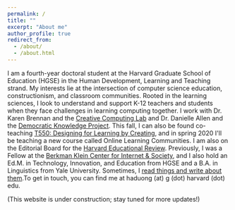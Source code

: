 ```yaml
---
permalink: /
title: ""
excerpt: "About me"
author_profile: true
redirect_from:
  - /about/
  - /about.html
---
```


I am a fourth-year doctoral student at the Harvard Graduate School of Education (HGSE) in the Human Development, Learning and Teaching strand. My interests lie at the intersection of computer science education, constructionism, and classroom communities. Rooted in the learning sciences, I look to understand and support K-12 teachers and students when they face challenges in learning computing together. I work with Dr. Karen Brennan and the [Creative Computing Lab](https://creativecomputing.gse.harvard.edu/) and Dr. Danielle Allen and the [Democratic Knowledge Project](https://democraticknowledge.fas.harvard.edu). This fall, I can also be found co-teaching [T550: Designing for Learning by Creating](https://instagram.com/tfivefifty), and in spring 2020 I'll be teaching a new course called Online Learning Communities. I am also on the Editorial Board for the [Harvard Educational Review](https://www.hepg.org/her-home/home). Previously, I was a Fellow at the [Berkman Klein Center for Internet & Society](https://cyber.harvard.edu/), and I also hold an Ed.M. in Technology, Innovation, and Education from HGSE and a B.A. in Linguistics from Yale University. Sometimes, I [read things and write about them](https://tinyletter.com/paulina_reads_things).To get in touch, you can find me at haduong (at) g (dot) harvard (dot) edu.

(This website is under construction; stay tuned for more updates!)
